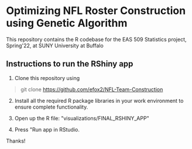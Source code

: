 
# Optimizing NFL Roster Construction using Genetic Algorithm

This repository contains the R codebase for the EAS 509 Statistics project, Spring'22,
at SUNY University at Buffalo 

  

## Instructions to run the RShiny app

1. Clone this repository using
> git clone https://github.com/efox2/NFL-Team-Construction

2. Install all the required R package libraries in your work environment to ensure complete functionality.

3. Open up the R file: "visualizations/FINAL_RSHINY_APP"

4. Press "Run app in RStudio.

  


Thanks!